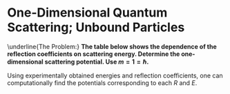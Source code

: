 # One-Dimensional Quantum Scattering; Unbound Particles
\underline{The Problem:}
**The table below shows the dependence of the reflection coefficients on scattering energy. Determine the one-dimensional scattering potential. Use $m=1=\hbar$.**


Using experimentally obtained energies and reflection coefficients, one can computationally find the potentials corresponding to each $R$ and $E$.
